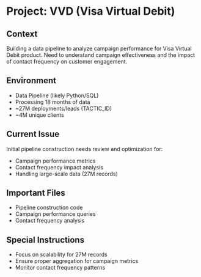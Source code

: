 # Project: VVD (Visa Virtual Debit)

## Context
Building a data pipeline to analyze campaign performance for Visa Virtual Debit product. Need to understand campaign effectiveness and the impact of contact frequency on customer engagement.

## Environment
- Data Pipeline (likely Python/SQL)
- Processing 18 months of data
- ~27M deployments/leads (TACTIC_ID)
- ~4M unique clients

## Current Issue
Initial pipeline construction needs review and optimization for:
- Campaign performance metrics
- Contact frequency impact analysis
- Handling large-scale data (27M records)

## Important Files
- Pipeline construction code
- Campaign performance queries
- Contact frequency analysis

## Special Instructions
- Focus on scalability for 27M records
- Ensure proper aggregation for campaign metrics
- Monitor contact frequency patterns


